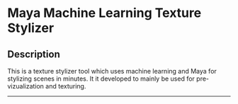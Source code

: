 # Maya Machine Learning Texture Stylizer

Description
---

This is a texture stylizer tool which uses machine learning and Maya for stylizing scenes in minutes.
It it developed to mainly be used for pre-vizualization and texturing.

---
